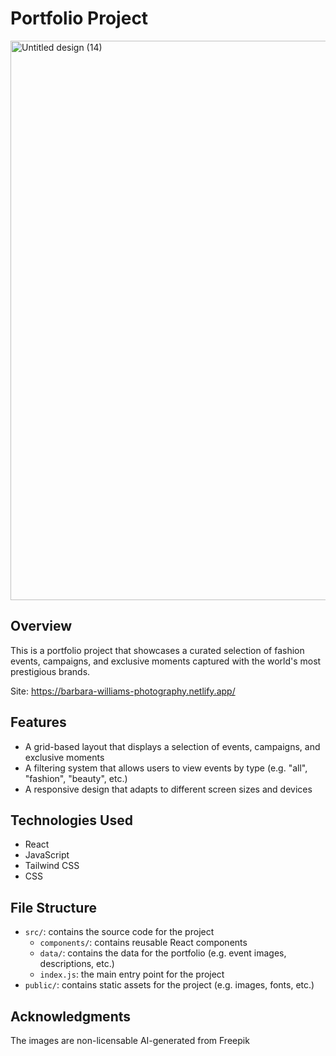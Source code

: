 **Portfolio Project**
======================
<img width="1891" height="895" alt="Untitled design (14)" src="https://github.com/user-attachments/assets/b173ed5a-4037-4a2b-a48c-5f5936dda960" />

**Overview**
------------

This is a portfolio project that showcases a curated selection of fashion events, campaigns, and exclusive moments captured with the world's most prestigious brands.

Site: https://barbara-williams-photography.netlify.app/

**Features**
------------

* A grid-based layout that displays a selection of events, campaigns, and exclusive moments
* A filtering system that allows users to view events by type (e.g. "all", "fashion", "beauty", etc.)
* A responsive design that adapts to different screen sizes and devices

**Technologies Used**
--------------------

* React
* JavaScript
* Tailwind CSS
* CSS


**File Structure**
-----------------

* `src/`: contains the source code for the project
	+ `components/`: contains reusable React components
	+ `data/`: contains the data for the portfolio (e.g. event images, descriptions, etc.)
	+ `index.js`: the main entry point for the project
* `public/`: contains static assets for the project (e.g. images, fonts, etc.)

**Acknowledgments**
-----------------
The images are non-licensable AI-generated from Freepik
